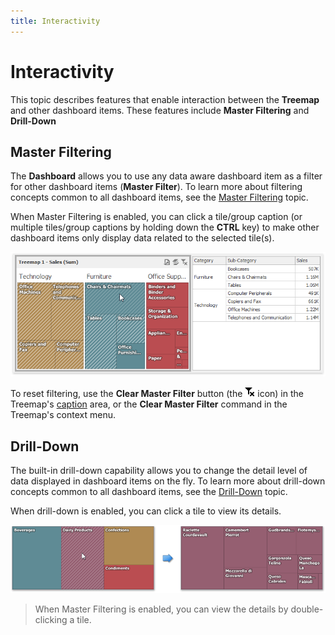 ```yaml
---
title: Interactivity
---
```

# Interactivity
This topic describes features that enable interaction between the **Treemap** and other dashboard items. These features include **Master Filtering** and **Drill-Down**

## Master Filtering
The **Dashboard** allows you to use any data aware dashboard item as a filter for other dashboard items (**Master Filter**). To learn more about filtering concepts common to all dashboard items, see the [Master Filtering](../../data-presentation/master-filtering.md) topic.

When Master Filtering is enabled, you can click a tile/group caption (or multiple tiles/group captions by holding down the **CTRL** key) to make other dashboard items only display data related to the selected tile(s).

![Treemap_MasterFiltering2](../../../../images/img125442.png)

To reset filtering, use the **Clear Master Filter** button (the ![DataShaping_Interactivity_ClearSelection](../../../../images/img19686.png) icon) in the Treemap's [caption](../../data-presentation/dashboard-layout.md) area, or the **Clear Master Filter** command in the Treemap's context menu.

## Drill-Down
The built-in drill-down capability allows you to change the detail level of data displayed in dashboard items on the fly. To learn more about drill-down concepts common to all dashboard items, see the [Drill-Down](../../data-presentation/drill-down.md) topic.

When drill-down is enabled, you can click a tile to view its details.

![Treemap_DrillDown](../../../../images/img127987.png)

> When Master Filtering is enabled, you can view the details by double-clicking a tile.